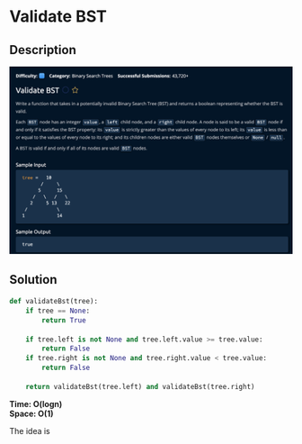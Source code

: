 # Validate BST

## Description

![description](./desc.png)

## Solution

```py
def validateBst(tree):
    if tree == None:
        return True

    if tree.left is not None and tree.left.value >= tree.value:
        return False
    if tree.right is not None and tree.right.value < tree.value:
        return False

    return validateBst(tree.left) and validateBst(tree.right)
```

**Time: O(logn)** <br/>
**Space: O(1)** <br/>

The idea is
